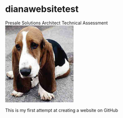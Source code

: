 # dianawebsitetest
 Presale Solutions Architect Technical Assessment
<img src='dog.jpg'>
<html>

<head>

<title>Thank you</title>

</head>

<body>
This is my first attempt at creating a website on GitHub

</body>

</html>
